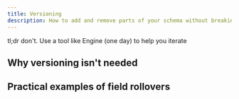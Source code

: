 ```yaml
---
title: Versioning
description: How to add and remove parts of your schema without breaking your clients
---
```


tl;dr don't. Use a tool like Engine (one day) to help you iterate

## Why versioning isn't needed

## Practical examples of field rollovers